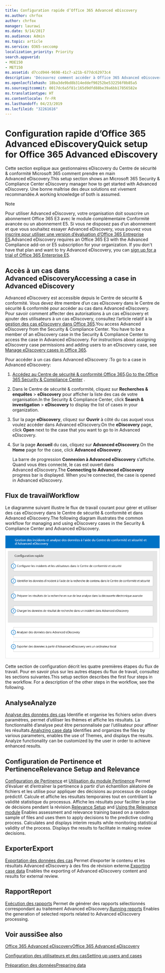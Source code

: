 ```yaml
---
title: Configuration rapide d’Office 365 Advanced eDiscovery
ms.author: chrfox
author: chrfox
manager: laurawi
ms.date: 9/14/2017
ms.audience: Admin
ms.topic: article
ms.service: O365-seccomp
localization_priority: Priority
search.appverid:
- MOE150
- MET150
ms.assetid: d7ccd944-9698-41c7-a21b-677dc62973c4
description: 'Découvrez comment accéder à Office 365 Advanced eDiscovery à partir du Centre de sécurité &amp; conformité Office 365 et consultez un flux de travail classique dans Advanced eDiscovery.  '
ms.openlocfilehash: 18ba3de9bd8b314eddef90252be532256f0b85a5
ms.sourcegitcommit: 0017dc6a5f81c165d9dfd88be39a6bb17856582e
ms.translationtype: HT
ms.contentlocale: fr-FR
ms.lasthandoff: 04/23/2019
ms.locfileid: "32261616"
---
```

# <a name="quick-setup-for-office-365-advanced-ediscovery"></a><span data-ttu-id="4d6c7-103">Configuration rapide d’Office 365 Advanced eDiscovery</span><span class="sxs-lookup"><span data-stu-id="4d6c7-103">Quick setup for Office 365 Advanced eDiscovery</span></span>

<span data-ttu-id="4d6c7-104">Cette section explique aux gestionnaires eDiscovery du Centre de sécurité &amp; conformité Microsoft 365 comment prendre en main Advanced eDiscovery.</span><span class="sxs-lookup"><span data-stu-id="4d6c7-104">This setup section shows an Microsoft 365 Security &amp; Compliance Center eDiscovery manager how to get started with Advanced eDiscovery.</span></span> <span data-ttu-id="4d6c7-105">Une bonne maîtrise des deux solutions est vivement recommandée.</span><span class="sxs-lookup"><span data-stu-id="4d6c7-105">A working knowledge of both is assumed.</span></span>
  
> [!NOTE]
> <span data-ttu-id="4d6c7-p102">Pour utiliser Advanced eDiscovery, votre organisation doit souscrire un abonnement Office 365 E3 avec le module complémentaire Conformité avancée ou un abonnement E5. Si vous ne disposez pas d’un abonnement et que vous souhaitez essayer Advanced eDiscovery, vous pouvez vous [inscrire pour utiliser une version d’évaluation d’Office 365 Entreprise E5](https://go.microsoft.com/fwlink/p/?LinkID=698279).</span><span class="sxs-lookup"><span data-stu-id="4d6c7-p102">Advanced eDiscovery requires an Office 365 E3 with the Advanced Compliance add-on or E5 subscription for your organization. If you don't have that plan and want to try Advanced eDiscovery, you can [sign up for a trial of Office 365 Enterprise E5](https://go.microsoft.com/fwlink/p/?LinkID=698279).</span></span> 
  
## <a name="accessing-a-case-in-advanced-ediscovery"></a><span data-ttu-id="4d6c7-108">Accès à un cas dans Advanced eDiscovery</span><span class="sxs-lookup"><span data-stu-id="4d6c7-108">Accessing a case in Advanced eDiscovery</span></span>

<span data-ttu-id="4d6c7-p103">Advanced eDiscovery est accessible depuis le Centre de sécurité &amp; conformité. Vous devez être membre d’un cas eDiscovery dans le Centre de sécurité &amp; conformité pour accéder au cas dans Advanced eDiscovery. Pour savoir comment affecter des autorisations à un cas eDiscovery et ajouter des utilisateurs à un cas eDiscovery, consultez l’article relatif à la [gestion des cas eDiscovery dans Office 365](manage-ediscovery-cases.md).</span><span class="sxs-lookup"><span data-stu-id="4d6c7-p103">You access Advanced eDiscovery from the Security &amp; Compliance Center. You have to be a member of an eDiscovery case in the Security &amp; Compliance Center to access the case in Advanced eDiscovery. For instructions about assigning eDiscovery case permissions and adding users to an eDiscovery case, see [Manage eDiscovery cases in Office 365](manage-ediscovery-cases.md).</span></span> 
  
<span data-ttu-id="4d6c7-112">Pour accéder à un cas dans Advanced eDiscovery :</span><span class="sxs-lookup"><span data-stu-id="4d6c7-112">To go to a case in Advanced eDiscovery:</span></span> 
  
1. <span data-ttu-id="4d6c7-113">[Accédez au Centre de sécurité &amp; conformité Office 365](go-to-the-securitycompliance-center.md).</span><span class="sxs-lookup"><span data-stu-id="4d6c7-113">[Go to the Office 365 Security &amp; Compliance Center](go-to-the-securitycompliance-center.md) .</span></span> 
    
2. <span data-ttu-id="4d6c7-114">Dans le Centre de sécurité &amp; conformité, cliquez sur **Recherches &amp; enquêtes** \> **eDiscovery** pour afficher la liste des cas de votre organisation.</span><span class="sxs-lookup"><span data-stu-id="4d6c7-114">In the Security &amp; Compliance Center, click **Search &amp; investigation** \> **eDiscovery** to display the list of cases in your organization.</span></span> 
    
3. <span data-ttu-id="4d6c7-115">Sur la page **eDiscovery**, cliquez sur **Ouvrir** à côté du cas auquel vous voulez accéder dans Advanced eDiscovery.</span><span class="sxs-lookup"><span data-stu-id="4d6c7-115">On the **eDiscovery** page, click **Open** next to the case that you want to go to in Advanced eDiscovery.</span></span> 
    
4. <span data-ttu-id="4d6c7-116">Sur la page **Accueil** du cas, cliquez sur **Advanced eDiscovery**.</span><span class="sxs-lookup"><span data-stu-id="4d6c7-116">On the **Home** page for the case, click **Advanced eDiscovery**.</span></span>
    
    <span data-ttu-id="4d6c7-p104">La barre de progression **Connexion à Advanced eDiscovery** s’affiche. Quand vous êtes connecté, le cas est ouvert dans Advanced eDiscovery.</span><span class="sxs-lookup"><span data-stu-id="4d6c7-p104">The **Connecting to Advanced eDiscovery** progress bar is displayed. When you're connected, the case is opened in Advanced eDiscovery.</span></span> 
    
## <a name="workflow"></a><span data-ttu-id="4d6c7-119">Flux de travail</span><span class="sxs-lookup"><span data-stu-id="4d6c7-119">Workflow</span></span>

<span data-ttu-id="4d6c7-120">Le diagramme suivant illustre le flux de travail courant pour gérer et utiliser des cas eDiscovery dans le Centre de sécurité &amp; conformité et dans Advanced eDiscovery.</span><span class="sxs-lookup"><span data-stu-id="4d6c7-120">The following diagram illustrates the common workflow for managing and using eDiscovery cases in the Security &amp; Compliance Center and Advanced eDiscovery.</span></span> 
  
![Ce diagramme présente les quatre phases de configuration d’Office 365 Advanced eDiscovery, à savoir la configuration des utilisateurs &amp; des cas, l’identification des données des cas, l’exportation et le traitement. Il indique ensuite les phases d’analyse et d’exportation vers l’ordinateur local.](media/76589ccc-789d-4581-b3a8-98d339b05979.png)
  
<span data-ttu-id="4d6c7-p105">Cette section de configuration décrit les quatre premières étapes du flux de travail. Pour en savoir plus sur les autres étapes du flux de travail, consultez les sections suivantes.</span><span class="sxs-lookup"><span data-stu-id="4d6c7-p105">This setup section describes the first four steps in the workflow. For a description of the other steps in the workflow, see the following.</span></span>
  
## <a name="analyze"></a><span data-ttu-id="4d6c7-124">Analyse</span><span class="sxs-lookup"><span data-stu-id="4d6c7-124">Analyze</span></span>

<span data-ttu-id="4d6c7-p106">[Analyse des données des cas](analyze-case-data-with-advanced-ediscovery.md) Identifie et organise les fichiers selon divers paramètres, permet d’utiliser les thèmes et affiche les résultats. La fonctionnalité d’analyse peut être personnalisée par l’utilisateur pour affiner les résultats.</span><span class="sxs-lookup"><span data-stu-id="4d6c7-p106">[Analyzing case data](analyze-case-data-with-advanced-ediscovery.md) Identifies and organizes the files by various parameters, enables the use of Themes, and displays the results. Analyze functionality can be customized by the user in order to achieve enhanced results.</span></span> 
  
## <a name="relevance-setup-and-relevance"></a><span data-ttu-id="4d6c7-127">Configuration de Pertinence et Pertinence</span><span class="sxs-lookup"><span data-stu-id="4d6c7-127">Relevance Setup and Relevance</span></span>

<span data-ttu-id="4d6c7-p107">[Configuration de Pertinence](manage-relevance-setup-in-advanced-ediscovery.md) et [Utilisation du module Pertinence](use-relevance-in-advanced-ediscovery.md) Permet d’évaluer et d’entraîner la pertinence à partir d’un échantillon aléatoire de fichiers et les utilise pour appliquer des décisions au processus de codage prédictif. Calcule et affiche les résultats temporaires tout en contrôlant la validité statistique du processus. Affiche les résultats pour faciliter la prise de décisions pendant la révision.</span><span class="sxs-lookup"><span data-stu-id="4d6c7-p107">[Relevance Setup](manage-relevance-setup-in-advanced-ediscovery.md) and [Using the Relevance module](use-relevance-in-advanced-ediscovery.md) Enables assessment and relevance training based on a random sample of files and uses them to apply decisions to the predictive coding process. Calculates and displays interim results while monitoring statistical validity of the process. Displays the results to facilitate in making review decisions.</span></span> 
  
## <a name="export"></a><span data-ttu-id="4d6c7-131">Exporter</span><span class="sxs-lookup"><span data-stu-id="4d6c7-131">Export</span></span>

<span data-ttu-id="4d6c7-132">[Exportation des données des cas](export-case-data-in-advanced-ediscovery.md) Permet d’exporter le contenu et les résultats Advanced eDiscovery à des fins de révision externe.</span><span class="sxs-lookup"><span data-stu-id="4d6c7-132">[Exporting case data](export-case-data-in-advanced-ediscovery.md) Enables the exporting of Advanced eDiscovery content and results for external review.</span></span> 
  
## <a name="report"></a><span data-ttu-id="4d6c7-133">Rapport</span><span class="sxs-lookup"><span data-stu-id="4d6c7-133">Report</span></span>

<span data-ttu-id="4d6c7-134">[Exécution des rapports](run-reports-in-advanced-ediscovery.md) Permet de générer des rapports sélectionnés correspondant au traitement Advanced eDiscovery.</span><span class="sxs-lookup"><span data-stu-id="4d6c7-134">[Running reports](run-reports-in-advanced-ediscovery.md) Enables the generation of selected reports related to Advanced eDiscovery processing.</span></span> 
  
## <a name="see-also"></a><span data-ttu-id="4d6c7-135">Voir aussi</span><span class="sxs-lookup"><span data-stu-id="4d6c7-135">See also</span></span>

[<span data-ttu-id="4d6c7-136">Office 365 Advanced eDiscovery</span><span class="sxs-lookup"><span data-stu-id="4d6c7-136">Office 365 Advanced eDiscovery</span></span>](office-365-advanced-ediscovery.md)
  
[<span data-ttu-id="4d6c7-137">Configuration des utilisateurs et des cas</span><span class="sxs-lookup"><span data-stu-id="4d6c7-137">Setting up users and cases</span></span>](set-up-users-and-cases-in-advanced-ediscovery.md)
  
[<span data-ttu-id="4d6c7-138">Préparation des données</span><span class="sxs-lookup"><span data-stu-id="4d6c7-138">Preparing data</span></span>](prepare-data-for-advanced-ediscovery.md)

